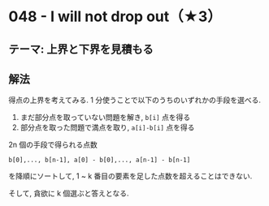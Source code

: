 # 048 - I will not drop out（★3）

## テーマ: 上界と下界を見積もる

## 解法

得点の上界を考えてみる. 1 分使うことで以下のうちのいずれかの手段を選べる.

1. まだ部分点を取っていない問題を解き, `b[i]` 点を得る
1. 部分点を取った問題で満点を取り, `a[i]-b[i]` 点を得る

2n 個の手段で得られる点数

```
b[0],..., b[n-1], a[0] - b[0],..., a[n-1] - b[n-1]
```

を降順にソートして, 1 ~ k 番目の要素を足した点数を超えることはできない.

そして, 貪欲に k 個選ぶと答えとなる.
